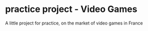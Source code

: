# practice project - Video Games
A little project for practice, on the market of video games in France
